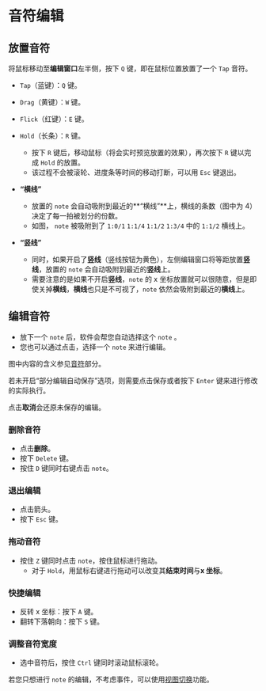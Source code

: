 # 音符编辑

## 放置音符

<!--TODO: 此处应有图片-->

将鼠标移动至**编辑窗口**左半侧，按下 `Q` 键，即在鼠标位置放置了一个 `Tap` 音符。

- `Tap`（蓝键）：`Q` 键。
- `Drag`（黄键）：`W` 键。
- `Flick`（红键）：`E` 键。
- `Hold`（长条）：`R` 键。
  - 按下 `R` 键后，移动鼠标（将会实时预览放置的效果），再次按下 `R` 键以完成 `Hold` 的放置。
  - 该过程不会被滚轮、进度条等时间的移动打断，可以用 `Esc` 键退出。

- **“横线”**
  - 放置的 `note` 会自动吸附到最近的**“横线”**上，横线的条数（图中为 4）决定了每一拍被划分的份数。
  - 如图， `note` 被吸附到了 `1:0/1` `1:1/4` `1:1/2` `1:3/4` 中的 `1:1/2` 横线上。<!--TODO: 此处应有图片-->
- **“竖线”**
  - 同时，如果开启了**竖线**（竖线按钮为黄色），左侧编辑窗口将等距放置**竖线**，放置的 `note` 会自动吸附到最近的**竖线**上。
  - 需要注意的是如果不开启**竖线**，`note` 的 x 坐标放置就可以很随意，但是即使关掉**横线**，**横线**也只是不可视了，`note` 依然会吸附到最近的**横线**上。

## 编辑音符

<!--TODO: 此处应有图片-->

- 放下一个 `note` 后，软件会帮您自动选择这个 `note` 。
- 您也可以通过点击，选择一个 `note` 来进行编辑。

图中内容的含义参见[音符](note.md)部分。

若未开启“部分编辑自动保存”选项，则需要点击保存或者按下 `Enter` 键来进行修改的实际执行。

点击**取消**会还原未保存的编辑。

### 删除音符

<!--TODO: 此处应有图片-->

- 点击**删除**。
- 按下 `Delete` 键。
- 按住 `D` 键同时右键点击 `note`。

### 退出编辑

<!--TODO: 此处应有图片-->

- 点击箭头。
- 按下 `Esc` 键。

### 拖动音符

<!--TODO: 此处应有图片-->

- 按住 `Z` 键同时点击 `note`，按住鼠标进行拖动。
  - 对于 `Hold`，用鼠标右键进行拖动可以改变其**结束时间**与**x 坐标**。

### 快捷编辑

<!--TODO: 此处应有图片-->

- 反转 x 坐标：按下 `A` 键。
- 翻转下落朝向：按下 `S` 键。

### 调整音符宽度

<!--TODO: 此处应有图片-->

- 选中音符后，按住 `Ctrl` 键同时滚动鼠标滚轮。

若您只想进行 `note` 的编辑，不考虑事件，可以使用[视图切换](edit/basic.md#视图切换)功能。
